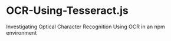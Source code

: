 # OCR-Using-Tesseract.js
Investigating Optical Character Recognition Using OCR in an npm environment
